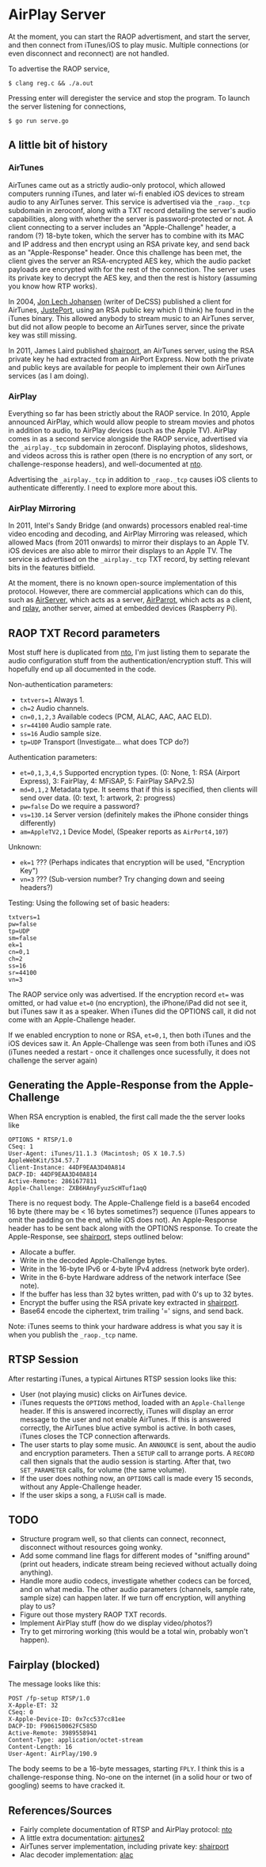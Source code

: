 # AirPlay Server

At the moment, you can start the RAOP advertisment, and start the server, and then connect from iTunes/iOS to play music. Multiple connections (or even disconnect and reconnect) are not handled.

To advertise the RAOP service,

    $ clang reg.c && ./a.out

Pressing enter will deregister the service and stop the program. To launch the server
listening for connections,

    $ go run serve.go

## A little bit of history

### AirTunes

AirTunes came out as a strictly audio-only protocol, which allowed computers running iTunes, and later wi-fi enabled
iOS devices to stream audio to any AirTunes server. This service is advertised via the `_raop._tcp` subdomain in
zeroconf, along with a TXT record detailing the server's audio capabilities, along with whether the server is
password-protected or not. A client connecting to a server includes an "Apple-Challenge" header, a random (?) 18-byte
token, which the server has to combine with its MAC and IP address and then encrypt using an RSA private key, and
send back as an "Apple-Response" header. Once this challenge has been met, the client gives the server an RSA-encrypted
AES key, which the audio packet payloads are encrypted with for the rest of the connection. The server uses its private
key to decrypt the AES key, and then the rest is history (assuming you know how RTP works).

In 2004, [Jon Lech Johansen](http://en.wikipedia.org/wiki/Jon_Lech_Johansen) (writer of DeCSS) published a client
for AirTunes, [JustePort](http://nanocr.eu/software/justeport/), using an RSA public key which (I think) he found in
the iTunes binary. This allowed anybody to stream music to an AirTunes server, but did not allow people to become an
AirTunes server, since the private key was still missing.

In 2011, James Laird published [shairport], an AirTunes server, using the RSA private key he had extracted from an
AirPort Express. Now both the private and public keys are available for people to implement their own AirTunes services
(as I am doing).

### AirPlay

Everything so far has been strictly about the RAOP service. In 2010, Apple announced AirPlay, which would allow people
to stream movies and photos in addition to audio, to AirPlay devices (such as the Apple TV). AirPlay comes in as a second
service alongside the RAOP service, advertised via the `_airplay._tcp` subdomain in zeroconf. Displaying photos,
slideshows, and videos across this is rather open (there is no encryption of any sort, or challenge-response headers),
and well-documented at [nto].

Advertising the `_airplay._tcp` in addition to `_raop._tcp` causes iOS clients to authenticate differently. I need to
explore more about this.

### AirPlay Mirroring

In 2011, Intel's Sandy Bridge (and onwards) processors enabled real-time video encoding and decoding, and AirPlay
Mirroring was released, which allowed Macs (from 2011 onwards) to mirror their displays to an Apple TV. iOS devices are
also able to mirror their displays to an Apple TV. The service is advertised on the `_airplay._tcp` TXT record, by
setting relevant bits in the features bitfield.

At the moment, there is no known open-source implementation of this protocol. However, there are commercial applications
which can do this, such as [AirServer](http://www.airserver.com/), which acts as a server,
[AirParrot](http://www.airsquirrels.com/airparrot/), which acts as a client, and [rplay](http://rplay.doit.org/), another
server, aimed at embedded devices (Raspberry Pi).


## RAOP TXT Record parameters

Most stuff here is duplicated from [nto], I'm just listing them to separate the
audio configuration stuff from the authentication/encryption stuff. This will hopefully
end up all documented in the code.

Non-authentication parameters:
* `txtvers=1` Always 1.
* `ch=2` Audio channels.
* `cn=0,1,2,3` Available codecs (PCM, ALAC, AAC, AAC ELD).
* `sr=44100` Audio sample rate.
* `ss=16` Audio sample size.
* `tp=UDP` Transport (Investigate... what does TCP do?)

Authentication parameters:
* `et=0,1,3,4,5` Supported encryption types. (0: None, 1: RSA (Airport Express),
  3: FairPlay, 4: MFiSAP, 5: FairPlay SAPv2.5)
* `md=0,1,2` Metadata type. It seems that if this is specified, then clients will send over data. (0: text, 1: artwork, 2: progress)
* `pw=false` Do we require a password?
* `vs=130.14` Server version (definitely makes the iPhone consider things differently)
* `am=AppleTV2,1` Device Model, (Speaker reports as `AirPort4,107`)

Unknown:
* `ek=1` ??? (Perhaps indicates that encryption will be used, "Encryption Key")
* `vn=3` ??? (Sub-version number? Try changing down and seeing headers?)

Testing: Using the following set of basic headers:

    txtvers=1
    pw=false
    tp=UDP
    sm=false
    ek=1
    cn=0,1
    ch=2
    ss=16
    sr=44100
    vn=3

The RAOP service only was advertised. If the encryption record `et=` was omitted, or had
value `et=0` (no encryption), the iPhone/iPad did not see it, but iTunes saw it as a
speaker. When iTunes did the OPTIONS call, it did not come with an Apple-Challenge header.

If we enabled encryption to none or RSA, `et=0,1`, then both iTunes and the iOS
devices saw it. An Apple-Challenge was seen from both iTunes and iOS (iTunes needed
a restart - once it challenges once sucessfully, it does not challenge the server again)

## Generating the Apple-Response from the Apple-Challenge

When RSA encryption is enabled, the first call made the the server looks like

    OPTIONS * RTSP/1.0
    CSeq: 1
    User-Agent: iTunes/11.1.3 (Macintosh; OS X 10.7.5) AppleWebKit/534.57.7
    Client-Instance: 44DF9EAA3D40A814
    DACP-ID: 44DF9EAA3D40A814
    Active-Remote: 2861677811
    Apple-Challenge: ZXB6HAnyFyuzScHTuf1aqQ

There is no request body. The Apple-Challenge field is a base64 encoded 16 byte
(there may be < 16 bytes sometimes?)
sequence (iTunes appears to omit the padding on the end, while iOS does not). An
Apple-Response header has to be sent back along with the OPTIONS response. To
create the Apple-Response, see [shairport], steps outlined below:

* Allocate a buffer.
* Write in the decoded Apple-Challenge bytes.
* Write in the 16-byte IPv6 or 4-byte IPv4 address (network byte order).
* Write in the 6-byte Hardware address of the network interface (See note).
* If the buffer has less than 32 bytes written, pad with 0's up to 32 bytes.
* Encrypt the buffer using the RSA private key extracted in [shairport].
* Base64 encode the ciphertext, trim trailing '=' signs, and send back.

Note: iTunes seems to think your hardware address is what you say it is when you
publish the `_raop._tcp` name.

## RTSP Session

After restarting iTunes, a typical Airtunes RTSP session looks like this:

* User (not playing music) clicks on AirTunes device.
* iTunes requests the `OPTIONS` method, loaded with an `Apple-Challenge`
  header. If this is answered incorrectly, iTunes will display an error message
  to the user and not enable AirTunes. If this is answered correctly, the AirTunes
  blue active symbol is active. In  both cases, iTunes closes the TCP connection afterwards.
* The user starts to play some music. An `ANNOUNCE` is sent, about the audio and encryption
  parameters. Then a `SETUP` call to arrange ports. A `RECORD` call then signals that the audio
  session is starting. After that, two `SET_PARAMETER` calls, for volume (the same volume).
* If the user does nothing now, an `OPTIONS` call is made every 15 seconds, without any
  Apple-Challenge header.
* If the user skips a song, a `FLUSH` call is made.

## TODO

* Structure program well, so that clients can connect, reconnect, disconnect
  without resources going wonky.
* Add some command line flags for different modes of "sniffing around" (print out headers,
  indicate stream being recieved without actually doing anything).
* Handle more audio codecs, investigate whether codecs can be forced, and on what media.
  The other audio parameters (channels, sample rate, sample size) can happen later. If we
  turn off encryption, will anything play to us?
* Figure out those mystery RAOP TXT records.
* Implement AirPlay stuff (how do we display video/photos?)
* Try to get mirroring working (this would be a total win, probably won't happen).


## Fairplay (blocked)
The message looks like this:

    POST /fp-setup RTSP/1.0
    X-Apple-ET: 32
    CSeq: 0
    X-Apple-Device-ID: 0x7cc537cc81ee
    DACP-ID: F906150062FC585D
    Active-Remote: 3989558941
    Content-Type: application/octet-stream
    Content-Length: 16
    User-Agent: AirPlay/190.9

The body seems to be a 16-byte messages, starting `FPLY`. I think this is a
challenge-response thing. No-one on the internet (in a solid hour or two of
googling) seems to have cracked it.

## References/Sources

* Fairly complete documentation of RTSP and AirPlay protocol: [nto]
* A little extra documentation: [airtunes2]
* AirTunes server implementation, including private key: [shairport]
* Alac decoder implementation: [alac]


[nto]: http://nto.github.io/AirPlay.html
[shairport]: https://github.com/abrasive/shairport
[airtunes2]: http://git.zx2c4.com/Airtunes2/about/
[alac]: http://crazney.net/programs/itunes/alac.html
